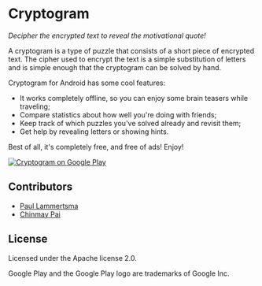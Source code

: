 # Cryptogram

_Decipher the encrypted text to reveal the motivational quote!_

A cryptogram is a type of puzzle that consists of a short piece of encrypted text. The cipher used to encrypt the text is a simple substitution of letters and is simple enough that the cryptogram can be solved by hand.

Cryptogram for Android has some cool features:

* It works completely offline, so you can enjoy some brain teasers while traveling;
* Compare statistics about how well you're doing with friends;
* Keep track of which puzzles you've solved already and revisit them;
* Get help by revealing letters or showing hints.

Best of all, it's completely free, and free of ads! Enjoy!

[![Cryptogram on Google Play](https://play.google.com/intl/en_us/badges/images/badge_new.png)](https://play.google.com/store/apps/details?id=com.pixplicity.cryptogram)

## Contributors

* [Paul Lammertsma](https://github.com/pflammertsma)
* [Chinmay Pai](https://github.com/Thunderbottom)

## License

Licensed under the Apache license 2.0.

Google Play and the Google Play logo are trademarks of Google Inc.
